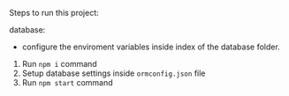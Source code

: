 Steps to run this project:

database:

- configure the enviroment variables inside index of the database folder.

1. Run `npm i` command
2. Setup database settings inside `ormconfig.json` file
3. Run `npm start` command
